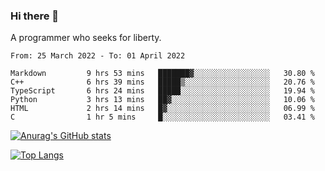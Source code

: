 ### Hi there 👋

<!--
**shejialuo/shejialuo** is a ✨ _special_ ✨ repository because its `README.md` (this file) appears on your GitHub profile.

Here are some ideas to get you started:

- 🔭 I’m currently working on ...
- 🌱 I’m currently learning ...
- 👯 I’m looking to collaborate on ...
- 🤔 I’m looking for help with ...
- 💬 Ask me about ...
- 📫 How to reach me: ...
- 😄 Pronouns: ...
- ⚡ Fun fact: ...
-->

A programmer who seeks for liberty.

<!--START_SECTION:waka-->

```text
From: 25 March 2022 - To: 01 April 2022

Markdown         9 hrs 53 mins   ███████▓░░░░░░░░░░░░░░░░░   30.80 %
C++              6 hrs 39 mins   █████▒░░░░░░░░░░░░░░░░░░░   20.76 %
TypeScript       6 hrs 24 mins   █████░░░░░░░░░░░░░░░░░░░░   19.94 %
Python           3 hrs 13 mins   ██▓░░░░░░░░░░░░░░░░░░░░░░   10.06 %
HTML             2 hrs 14 mins   █▓░░░░░░░░░░░░░░░░░░░░░░░   06.99 %
C                1 hr 5 mins     █░░░░░░░░░░░░░░░░░░░░░░░░   03.41 %
```

<!--END_SECTION:waka-->

[![Anurag's GitHub stats](https://github-readme-stats.vercel.app/api?username=shejialuo&show_icons=true&theme=dracula)](https://github.com/anuraghazra/github-readme-stats)

[![Top Langs](https://github-readme-stats.vercel.app/api/top-langs/?username=shejialuo&layout=compact&hide=javascript,html,css,typescript,tex)](https://github.com/anuraghazra/github-readme-stats)
